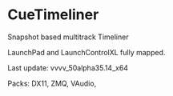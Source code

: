 # CueTimeliner
Snapshot based multitrack Timeliner

LaunchPad and LaunchControlXL fully mapped.

Last update: 
vvvv_50alpha35.14_x64

Packs:
DX11,
ZMQ,
VAudio,
